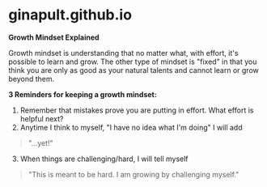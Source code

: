 # ginapult.github.io

**Growth Mindset Explained**

Growth mindset is understanding that no matter what, with effort, it's possible to learn and grow. The other type of mindset is "fixed" in that you think you are only as good as your natural talents and cannot learn or grow beyond them.

**3 Reminders for keeping a growth mindset:**
1. Remember that mistakes prove you are putting in effort. What effort is helpful next?
2. Anytime I think to myself, "I have no idea what I'm doing" I will add 
> "...yet!"
3. When things are challenging/hard, I will tell myself 
> "This is meant to be hard. I am growing by challenging myself."

